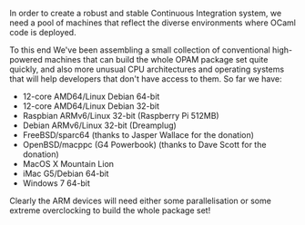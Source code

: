 In order to create a robust and stable Continuous Integration system, we need a pool of machines that reflect the diverse environments where OCaml code is deployed.

To this end We've been assembling a small collection of conventional high-powered machines that can build the whole OPAM package set quite quickly, and also more unusual CPU architectures and operating systems that will help developers that don't have access to them. So far we have:

* 12-core AMD64/Linux Debian 64-bit
* 12-core AMD64/Linux Debian 32-bit
* Raspbian ARMv6/Linux 32-bit (Raspberry Pi 512MB)
* Debian ARMv6/Linux 32-bit (Dreamplug)
* FreeBSD/sparc64 (thanks to Jasper Wallace for the donation)
* OpenBSD/macppc (G4 Powerbook) (thanks to Dave Scott for the donation)
* MacOS X Mountain Lion
* iMac G5/Debian 64-bit
* Windows 7 64-bit

Clearly the ARM devices will need either some parallelisation or some extreme overclocking to build the whole package set!